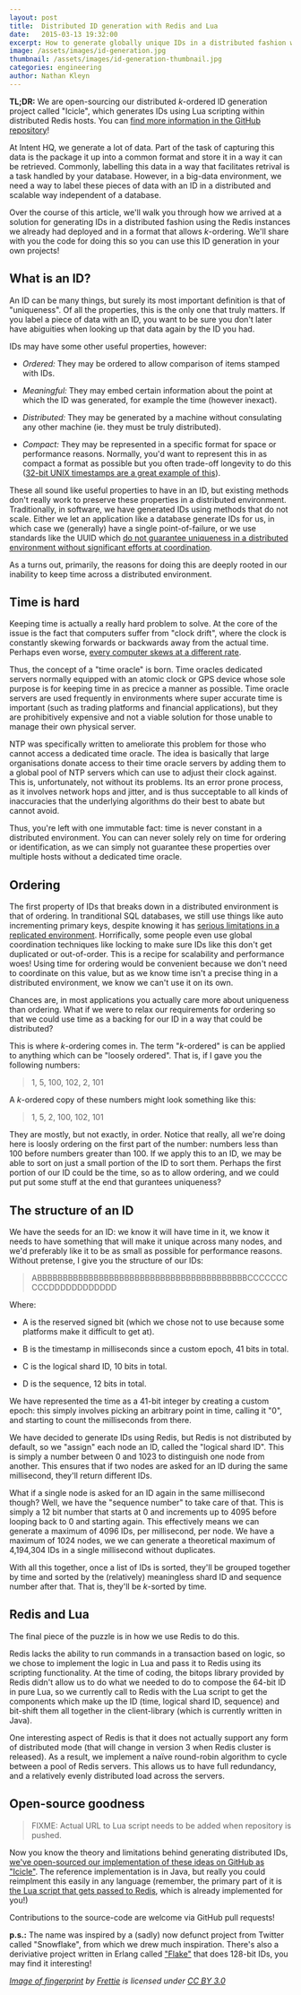 ```yaml
---
layout: post
title:  Distributed ID generation with Redis and Lua
date:   2015-03-13 19:32:00
excerpt: How to generate globally unique IDs in a distributed fashion with Redis and Lua.
image: /assets/images/id-generation.jpg
thumbnail: /assets/images/id-generation-thumbnail.jpg
categories: engineering
author: Nathan Kleyn
---
```


**TL;DR:** We are open-sourcing our distributed _k_-ordered ID generation project called "Icicle", which generates IDs using Lua scripting within distributed Redis hosts. You can [find more information in the GitHub repository](https://github.com/intenthq/icicle)!

At Intent HQ, we generate a lot of data. Part of the task of capturing this data is the package it up into a common format and store it in a way it can be retrieved. Commonly, labelling this data in a way that facilitates retrival is a task handled by your database. However, in a big-data environment, we need a way to label these pieces of data with an ID in a distributed and scalable way independent of a database.

Over the course of this article, we'll walk you through how we arrived at a solution for generating IDs in a distributed fashion using the Redis instances we already had deployed and in a format that allows _k_-ordering. We'll share with you the code for doing this so you can use this ID generation in your own projects!

## What is an ID?

An ID can be many things, but surely its most important definition is that of "uniqueness". Of all the properties, this is the only one that truly matters. If you label a piece of data with an ID, you want to be sure you don't later have abiguities when looking up that data again by the ID you had.

IDs may have some other useful properties, however:

* _Ordered:_ They may be ordered to allow comparison of items stamped with IDs.

* _Meaningful:_ They may embed certain information about the point at which the ID was generated, for example the time (however inexact).

* _Distributed:_ They may be generated by a machine without consulating any other machine (ie. they must be truly distributed).

* _Compact:_ They may be represented in a specific format for space or performance reasons. Normally, you'd want to represent this in as compact a format as possible but you often trade-off longevity to do this ([32-bit UNIX timestamps are a great example of this](https://en.wikipedia.org/wiki/Year_2038_problem)).

These all sound like useful properties to have in an ID, but existing methods don't really work to preserve these properties in a distributed environment. Traditionally, in software, we have generated IDs using methods that do not scale. Either we let an application like a database generate IDs for us, in which case we (generally) have a single point-of-failure, or we use standards like the UUID which [do not guarantee uniqueness in a distributed environment without significant efforts at coordination](http://en.wikipedia.org/wiki/Universally_unique_identifier#Random_UUID_probability_of_duplicates).

As a turns out, primarily, the reasons for doing this are deeply rooted in our inability to keep time across a distributed environment.

## Time is hard

Keeping time is actually a really hard problem to solve. At the core of the issue is the fact that computers suffer from "clock drift", where the clock is constantly skewing forwards or backwards away from the actual time. Perhaps even worse, [every computer skews at a different rate](https://en.wikipedia.org/wiki/Clock_skew).

Thus, the concept of a "time oracle" is born. Time oracles dedicated servers normally equipped with an atomic clock or GPS device whose sole purpose is for keeping time in as precice a manner as possible. Time oracle servers are used frequently in environments where super accurate time is important (such as trading platforms and financial applications), but they are prohibitively expensive and not a viable solution for those unable to manage their own physical server.

NTP was specifically written to ameliorate this problem for those who cannot access a dedicated time oracle. The idea is basically that large organisations donate access to their time oracle servers by adding them to a global pool of NTP servers which can use to adjust their clock against. This is, unfortunately, not without its problems. Its an error prone process, as it involves network hops and jitter, and is thus succeptable to all kinds of inaccuracies that the underlying algorithms do their best to abate but cannot avoid.

Thus, you're left with one immutable fact: time is never constant in a distributed environment. You can can never solely rely on time for ordering or identification, as we can simply not guarantee these properties over multiple hosts without a dedicated time oracle.

## Ordering

The first property of IDs that breaks down in a distributed environment is that of ordering. In tranditional SQL databases, we still use things like auto incrementing primary keys, despite knowing it has [serious limitations in a replicated environment](http://scale-out-blog.blogspot.co.uk/2012/04/if-you-must-deploy-multi-master.html). Horrifically, some people even use global coordination techniques like locking to make sure IDs like this don't get duplicated or out-of-order. This is a recipe for scalability and performance woes! Using time for ordering would be convenient because we don't need to coordinate on this value, but as we know time isn't a precise thing in a distributed environment, we know we can't use it on its own.

Chances are, in most applications you actually care more about uniqueness than ordering. What if we were to relax our requirements for ordering so that we could use time as a backing for our ID in a way that could be distributed?

This is where _k_-ordering comes in. The term "_k_-ordered" is can be applied to anything which can be "loosely ordered". That is, if I gave you the following numbers:

> 1, 5, 100, 102, 2, 101

A _k_-ordered copy of these numbers might look something like this:

> 1, 5, 2, 100, 102, 101

They are mostly, but not exactly, in order. Notice that really, all we're doing here is loosly ordering on the first part of the number: numbers less than 100 before numbers greater than 100. If we apply this to an ID, we may be able to sort on just a small portion of the ID to sort them. Perhaps the first portion of our ID could be the time, so as to allow ordering, and we could put put some stuff at the end that gurantees uniqueness?

## The structure of an ID

We have the seeds for an ID: we know it will have time in it, we know it needs to have something that will make it unique across many nodes, and we'd preferably like it to be as small as possible for performance reasons. Without pretense, I give you the structure of our IDs:

> ABBBBBBBBBBBBBBBBBBBBBBBBBBBBBBBBBBBBBBBBBCCCCCCCCCCDDDDDDDDDDDD

Where:

* A is the reserved signed bit (which we chose not to use because some platforms make it difficult to get at).

* B is the timestamp in milliseconds since a custom epoch, 41 bits in total.

* C is the logical shard ID, 10 bits in total.

* D is the sequence, 12 bits in total.

We have represented the time as a 41-bit integer by creating a custom epoch: this simply involves picking an arbitrary point in time, calling it "0", and starting to count the milliseconds from there.

We have decided to generate IDs using Redis, but Redis is not distributed by default, so we "assign" each node an ID, called the "logical shard ID". This is simply a number between 0 and 1023 to distinguish one node from another. This ensures that if two nodes are asked for an ID during the same millisecond, they'll return different IDs.

What if a single node is asked for an ID again in the same millisecond though? Well, we have the "sequence number" to take care of that. This is simply a 12 bit number that starts at 0 and increments up to 4095 before looping back to 0 and starting again. This effectively means we can generate a maximum of 4096 IDs, per millisecond, per node. We have a maximum of 1024 nodes, we we can generate a theoretical maximum of 4,194,304 IDs in a single millisecond without duplicates.

With all this together, once a list of IDs is sorted, they'll be grouped together by time and sorted by the (relatively) meaningless shard ID and sequence number after that. That is, they'll be _k_-sorted by time.

## Redis and Lua

The final piece of the puzzle is in how we use Redis to do this.

Redis lacks the ability to run commands in a transaction based on logic, so we chose to implement the logic in Lua and pass it to Redis using its scripting functionality. At the time of coding, the bitops library provided by Redis didn't allow us to do what we needed to do to compose the 64-bit ID in pure Lua, so we currently call to Redis with the Lua script to get the components which make up the ID (time, logical shard ID, sequence) and bit-shift them all together in the client-library (which is currently written in Java).

One interesting aspect of Redis is that it does not actually support any form of distributed mode (that will change in version 3 when Redis cluster is released). As a result, we implement a naïve round-robin algorithm to cycle between a pool of Redis servers. This allows us to have full redundancy, and a relatively evenly distributed load across the servers.

## Open-source goodness

> FIXME: Actual URL to Lua script needs to be added when repository is pushed.

Now you know the theory and limitations behind generating distributed IDs, [we've open-sourced our implementation of these ideas on GitHub as "Icicle"](https://github.com/intenthq/icicle). The reference implementation is in Java, but really you could reimplment this easily in any language (remember, the primary part of it is [the Lua script that gets passed to Redis](FIXME), which is already implemented for you!)

Contributions to the source-code are welcome via GitHub pull requests!

**p.s.:** The name was inspired by a (sadly) now defunct project from Twitter called "Snowflake", from which we drew much inspiration. There's also a deriviative project written in Erlang called ["Flake"](http://www.boundary.com/blog/2012/01/flake-a-decentralized-k-ordered-unique-id-generator-in-erlang/) that does 128-bit IDs, you may find it interesting!

_[Image of fingerprint](http://en.wikipedia.org/wiki/Fingerprint#/media/File:Fingerprint_detail_on_male_finger.jpg) by [Frettie](http://commons.wikimedia.org/wiki/User:Frettie) is licensed under [CC BY 3.0](http://creativecommons.org/licenses/by/3.0/)_
